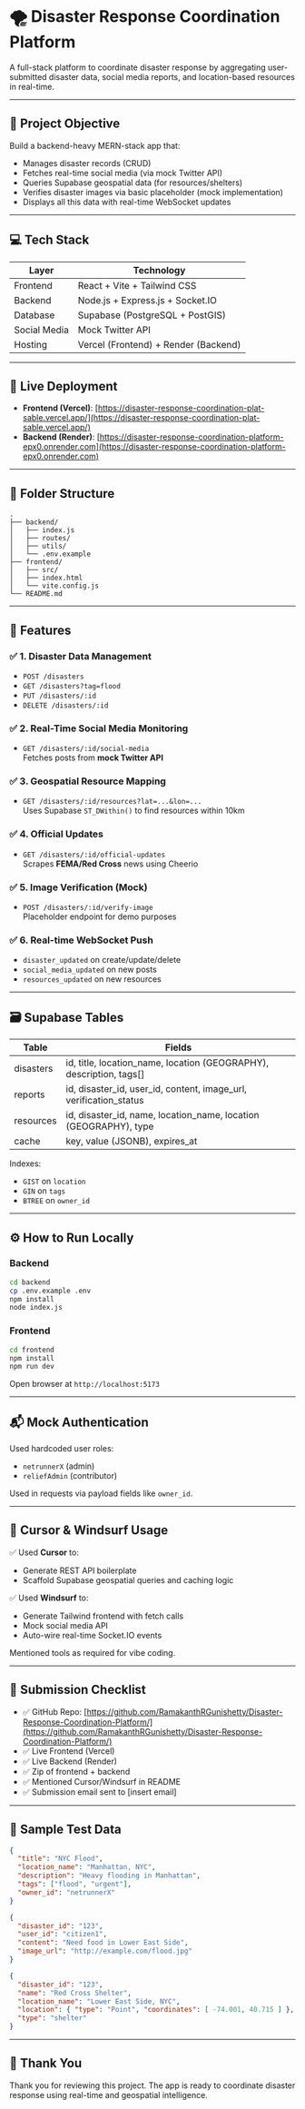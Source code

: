 # 🌪️ Disaster Response Coordination Platform

A full-stack platform to coordinate disaster response by aggregating user-submitted disaster data, social media reports, and location-based resources in real-time.

---

## 📌 Project Objective

Build a backend-heavy MERN-stack app that:

- Manages disaster records (CRUD)
- Fetches real-time social media (via mock Twitter API)
- Queries Supabase geospatial data (for resources/shelters)
- Verifies disaster images via basic placeholder (mock implementation)
- Displays all this data with real-time WebSocket updates

---

## 💻 Tech Stack

| Layer         | Technology                          |
|---------------|--------------------------------------|
| Frontend      | React + Vite + Tailwind CSS          |
| Backend       | Node.js + Express.js + Socket.IO     |
| Database      | Supabase (PostgreSQL + PostGIS)      |
| Social Media  | Mock Twitter API                     |
| Hosting       | Vercel (Frontend) + Render (Backend) |

---

## 🚀 Live Deployment

- **Frontend (Vercel)**: [https://disaster-response-coordination-plat-sable.vercel.app/](https://disaster-response-coordination-plat-sable.vercel.app/)
- **Backend (Render)**: [https://disaster-response-coordination-platform-epx0.onrender.com](https://disaster-response-coordination-platform-epx0.onrender.com)

---

## 📁 Folder Structure

```
.
├── backend/
│   ├── index.js
│   ├── routes/
│   ├── utils/
│   └── .env.example
├── frontend/
│   ├── src/
│   ├── index.html
│   └── vite.config.js
└── README.md
```

---

## 🧩 Features

### ✅ 1. Disaster Data Management
- `POST /disasters`
- `GET /disasters?tag=flood`
- `PUT /disasters/:id`
- `DELETE /disasters/:id`

### ✅ 2. Real-Time Social Media Monitoring
- `GET /disasters/:id/social-media`  
  Fetches posts from **mock Twitter API**

### ✅ 3. Geospatial Resource Mapping
- `GET /disasters/:id/resources?lat=...&lon=...`  
  Uses Supabase `ST_DWithin()` to find resources within 10km

### ✅ 4. Official Updates
- `GET /disasters/:id/official-updates`  
  Scrapes **FEMA/Red Cross** news using Cheerio

### ✅ 5. Image Verification (Mock)
- `POST /disasters/:id/verify-image`  
  Placeholder endpoint for demo purposes

### ✅ 6. Real-time WebSocket Push
- `disaster_updated` on create/update/delete
- `social_media_updated` on new posts
- `resources_updated` on new resources

---

## 🗃️ Supabase Tables

| Table     | Fields                                                                 |
|-----------|------------------------------------------------------------------------|
| disasters| id, title, location_name, location (GEOGRAPHY), description, tags[]     |
| reports   | id, disaster_id, user_id, content, image_url, verification_status      |
| resources | id, disaster_id, name, location_name, location (GEOGRAPHY), type       |
| cache     | key, value (JSONB), expires_at                                         |

Indexes:
- `GIST` on `location`
- `GIN` on `tags`
- `BTREE` on `owner_id`

---

## ⚙️ How to Run Locally

### Backend
```bash
cd backend
cp .env.example .env
npm install
node index.js
```

### Frontend
```bash
cd frontend
npm install
npm run dev
```

Open browser at `http://localhost:5173`

---

## 📬 Mock Authentication

Used hardcoded user roles:
- `netrunnerX` (admin)
- `reliefAdmin` (contributor)

Used in requests via payload fields like `owner_id`.

---

## 🧠 Cursor & Windsurf Usage

✅ Used **Cursor** to:
- Generate REST API boilerplate
- Scaffold Supabase geospatial queries and caching logic

✅ Used **Windsurf** to:
- Generate Tailwind frontend with fetch calls
- Mock social media API
- Auto-wire real-time Socket.IO events

Mentioned tools as required for vibe coding.

---



## 📨 Submission Checklist

- ✅ GitHub Repo: [https://github.com/RamakanthRGunishetty/Disaster-Response-Coordination-Platform/](https://github.com/RamakanthRGunishetty/Disaster-Response-Coordination-Platform/)
- ✅ Live Frontend (Vercel)
- ✅ Live Backend (Render)
- ✅ Zip of frontend + backend
- ✅ Mentioned Cursor/Windsurf in README
- ✅ Submission email sent to [insert email]

---

## 🧪 Sample Test Data

```json
{
  "title": "NYC Flood",
  "location_name": "Manhattan, NYC",
  "description": "Heavy flooding in Manhattan",
  "tags": ["flood", "urgent"],
  "owner_id": "netrunnerX"
}
```

```json
{
  "disaster_id": "123",
  "user_id": "citizen1",
  "content": "Need food in Lower East Side",
  "image_url": "http://example.com/flood.jpg"
}
```

```json
{
  "disaster_id": "123",
  "name": "Red Cross Shelter",
  "location_name": "Lower East Side, NYC",
  "location": { "type": "Point", "coordinates": [ -74.001, 40.715 ] },
  "type": "shelter"
}
```

---

## 🎉 Thank You

Thank you for reviewing this project. The app is ready to coordinate disaster response using real-time and geospatial intelligence.
